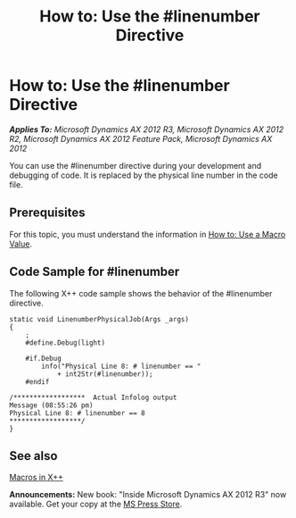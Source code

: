 ﻿---
title: 'How to: Use the #linenumber Directive'
TOCTitle: 'How to: Use the #linenumber Directive'
ms:assetid: c9010215-09a2-4ba1-aeea-f336cd9d00ce
ms:mtpsurl: https://msdn.microsoft.com/en-us/library/Cc197120(v=AX.60)
ms:contentKeyID: 35251205
ms.date: 05/18/2015
mtps_version: v=AX.60
---

# How to: Use the \#linenumber Directive 


_**Applies To:** Microsoft Dynamics AX 2012 R3, Microsoft Dynamics AX 2012 R2, Microsoft Dynamics AX 2012 Feature Pack, Microsoft Dynamics AX 2012_

You can use the \#linenumber directive during your development and debugging of code. It is replaced by the physical line number in the code file.

## Prerequisites

For this topic, you must understand the information in [How to: Use a Macro Value](how-to-use-a-macro-value.md).

## Code Sample for \#linenumber

The following X++ code sample shows the behavior of the \#linenumber directive.

    static void LinenumberPhysicalJob(Args _args)
    {
        ;
        #define.Debug(light)
    
        #if.Debug
            info("Physical Line 8: # linenumber == "
                + int2Str(#linenumber));
        #endif
    
    /******************  Actual Infolog output
    Message (08:55:26 pm)
    Physical Line 8: # linenumber == 8
    ******************/
    }

## See also

[Macros in X++](macros-in-x.md)

  
**Announcements:** New book: "Inside Microsoft Dynamics AX 2012 R3" now available. Get your copy at the [MS Press Store](https://www.microsoftpressstore.com/store/inside-microsoft-dynamics-ax-2012-r3-9780735685109).

